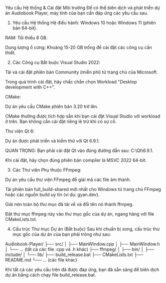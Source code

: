 Yêu cầu Hệ thống & Cài đặt Môi trường
Để có thể biên dịch và phát triển dự án Audiobook Player, máy tính của bạn cần đáp ứng các yêu cầu sau.

1. Yêu cầu Hệ thống
Hệ điều hành: Windows 10 hoặc Windows 11 (phiên bản 64-bit).

RAM: Tối thiểu 8 GB.

Dung lượng ổ cứng: Khoảng 15-20 GB trống để cài đặt các công cụ cần thiết.

2. Các Công cụ Bắt buộc
Visual Studio 2022:

Tải và cài đặt phiên bản Community (miễn phí) từ trang chủ của Microsoft.

Trong quá trình cài đặt, hãy chắc chắn chọn Workload "Desktop development with C++".

CMake:

Dự án yêu cầu CMake phiên bản 3.20 trở lên.

CMake thường được tích hợp sẵn khi bạn cài đặt Visual Studio với workload ở trên. Bạn không cần cài đặt riêng lẻ trừ khi có sự cố.

Thư viện Qt 6:

Dự án được phát triển và kiểm thử với Qt 6.9.1.

QUAN TRỌNG: Bạn phải cài đặt Qt vào đúng đường dẫn sau: C:\Qt\6.9.1.

Khi cài đặt, hãy chọn đúng phiên bản compiler là MSVC 2022 64-bit.

3. Các Thư viện Phụ thuộc
FFmpeg:

Dự án yêu cầu thư viện FFmpeg để giải mã các file âm thanh.

Tải phiên bản full_build-shared mới nhất cho Windows từ trang chủ FFmpeg hoặc các nguồn build uy tín (ví dụ: gyan.dev).

Giải nén toàn bộ thư mục đã tải về và đổi tên nó thành ffmpeg.

Đặt thư mục ffmpeg này vào thư mục gốc của dự án, ngang hàng với file CMakeLists.txt.

4. Cấu trúc Thư mục Dự án (Bắt buộc)
Sau khi chuẩn bị xong, cấu trúc thư mục gốc của dự án của bạn phải trông như sau:

Audiobook-Player/
├── src/
│   ├── MainWindow.cpp
│   ├── MainWindow.h
│   └── ... (tất cả các file .cpp và .h khác)
├── ffmpeg/
│   ├── bin/
│   ├── include/
│   └── lib/
├── build_release.bat
├── CMakeLists.txt
├── README.md
└── ... (các file khác)

Khi tất cả các yêu cầu trên đã được đáp ứng, bạn đã sẵn sàng để biên dịch dự án bằng cách chạy file build_release.bat.